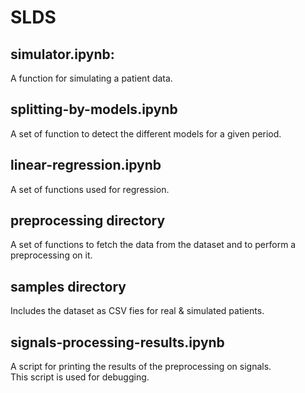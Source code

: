 # SLDS
## simulator.ipynb:
A function for simulating a patient data.

## splitting-by-models.ipynb
A set of function to detect the different models for a given period. 

## linear-regression.ipynb
A set of functions used for regression.  

## preprocessing directory
A set of functions to fetch the data from the dataset and to perform a preprocessing on it.

## samples directory
Includes the dataset as CSV fies for real & simulated patients.

## signals-processing-results.ipynb
A script for printing the results of the preprocessing on signals.  
This script is used for debugging.   
